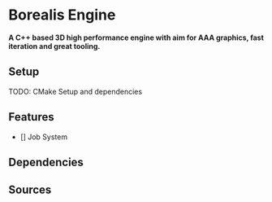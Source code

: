 # Borealis Engine

**A C++ based 3D high performance engine with aim for AAA graphics, fast iteration and great tooling.**

## Setup 

TODO: CMake Setup and dependencies

## Features

- [] Job System

## Dependencies

## Sources